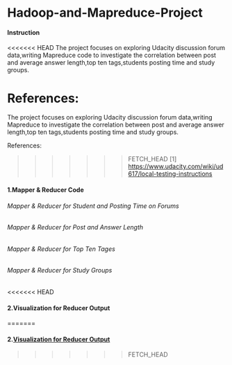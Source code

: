 Hadoop-and-Mapreduce-Project
============================

#### Instruction

<<<<<<< HEAD
The project focuses on exploring Udacity discussion forum data,writing Mapreduce code to 
investigate the correlation between post and average answer length,top ten tags,students posting time and study groups.

References:
=======
The project focuses on exploring Udacity discussion forum data,writing Mapreduce to 
investigate the correlation between post and average answer length,top ten tags,students posting time and study groups.

References:

>>>>>>> FETCH_HEAD
[1] https://www.udacity.com/wiki/ud617/local-testing-instructions

#### 1.Mapper & Reducer Code

###### Mapper & Reducer for Student and Posting Time on Forums
###### Mapper & Reducer for Post and Answer Length
###### Mapper & Reducer for Top Ten Tages
###### Mapper & Reducer for Study Groups

<<<<<<< HEAD
#### 2.Visualization for Reducer Output



=======
#### 2.<a href="https://github.com/ryanyoung2014/Hadoop-and-Mapreduce-Project/blob/master/hadoop-and-mapreduce.html">Visualization for Reducer Output</a>
>>>>>>> FETCH_HEAD








